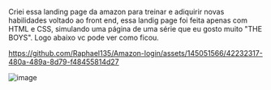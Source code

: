 Criei essa landing page da amazon para treinar e adiquirir novas habilidades voltado ao front end, essa landig page foi feita apenas com HTML e CSS, simulando uma página de uma série que eu gosto muito "THE BOYS". Logo abaixo vc pode ver como ficou.


https://github.com/Raphael135/Amazon-login/assets/145051566/42232317-480a-489a-8d79-f48455814d27

![image](https://github.com/Raphael135/Amazon-login/assets/145051566/d4e84010-b8b6-4a6f-97bf-d18e680c4958)

